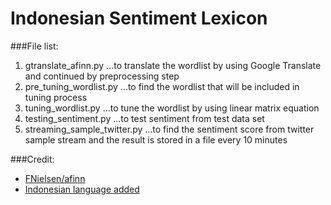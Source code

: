 # Indonesian Sentiment Lexicon

###File list:
1. gtranslate_afinn.py
...to translate the wordlist by using Google Translate and continued by preprocessing step
2. pre_tuning_wordlist.py
...to find the wordlist that will be included in tuning process
3. tuning_wordlist.py
...to tune the wordlist by using linear matrix equation
4. testing_sentiment.py
...to test sentiment from test data set
5. streaming_sample_twitter.py
...to find the sentiment score from twitter sample stream and the result is stored in a file every 10 minutes

###Credit:
* [FNielsen/afinn](https://github.com/fnielsen/afinn)
* [Indonesian language added](https://github.com/dataP2I/afinn)
